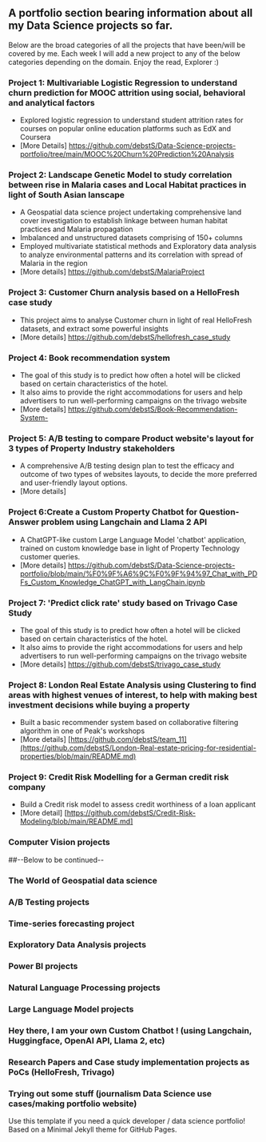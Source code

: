 ## A portfolio section bearing information about all my Data Science projects so far.

Below are the broad categories of all the projects that have been/will be covered by me. Each week I will add a new project to any of the below categories depending on the domain. 
Enjoy the read, Explorer :) 


### Project 1: Multivariable Logistic Regression to understand churn prediction for MOOC attrition using social, behavioral and analytical factors
* Explored logistic regression to understand student attrition rates for courses on popular online education platforms such as EdX and Coursera
* [More Details] https://github.com/debstS/Data-Science-projects-portfolio/tree/main/MOOC%20Churn%20Prediction%20Analysis
  
### Project 2: Landscape Genetic Model to study correlation between rise in Malaria cases and Local Habitat practices in light of South Asian lanscape
* A Geospatial data science project undertaking comprehensive land cover investigation to establish linkage between human habitat practices and Malaria propagation
* Imbalanced and unstructured datasets comprising of 150+ columns
* Employed multivariate statistical methods and Exploratory data analysis to analyze environmental patterns and its correlation with spread of Malaria in the region
* [More details] https://github.com/debstS/MalariaProject  

  
### Project 3: Customer Churn analysis based on a HelloFresh case study
* This project aims to analyse Customer churn in light of real HelloFresh datasets, and extract some powerful insights
* [More details] https://github.com/debstS/hellofresh_case_study
  
### Project 4: Book recommendation system
* The goal of this study is to predict how often a hotel will be clicked based on certain characteristics of the hotel.
* It also aims to provide the right accommodations for users and help advertisers to run well-performing campaigns on the trivago website
* [More details] https://github.com/debstS/Book-Recommendation-System-

### Project 5: A/B testing to compare Product website's layout for 3 types of Property Industry stakeholders 
* A comprehensive A/B testing design plan to test the efficacy and outcome of two types of websites layouts, to decide the more preferred and user-friendly layout options.
* [More details] 

### Project 6:Create a Custom Property Chatbot for Question-Answer problem using Langchain and Llama 2 API
* A ChatGPT-like custom Large Language Model 'chatbot' application, trained on custom knowledge base in light of Property Technology customer queries.
* [More details] https://github.com/debstS/Data-Science-projects-portfolio/blob/main/%F0%9F%A6%9C%F0%9F%94%97_Chat_with_PDFs_Custom_Knowledge_ChatGPT_with_LangChain.ipynb 


### Project 7: 'Predict click rate' study based on Trivago Case Study
* The goal of this study is to predict how often a hotel will be clicked based on certain characteristics of the hotel.
* It also aims to provide the right accommodations for users and help advertisers to run well-performing campaigns on the trivago website
* [More details] https://github.com/debstS/trivago_case_study

### Project 8: London Real Estate Analysis using Clustering to find areas with highest venues of interest, to help with making best investment decisions while buying a property
* Built a basic recommender system based on collaborative filtering algorithm in one of Peak's workshops
* [More details] [https://github.com/debstS/team_11](https://github.com/debstS/London-Real-estate-pricing-for-residential-properties/blob/main/README.md)


### Project 9: Credit Risk Modelling for a German credit risk company
* Build a Credit risk model to assess credit worthiness of a loan applicant
* [More detail] [https://github.com/debstS/Credit-Risk-Modeling/blob/main/README.md]

### Computer Vision projects


##--Below to be continued--

### The World of Geospatial data science 
### A/B Testing projects 
### Time-series forecasting project
### Exploratory Data Analysis projects 
### Power BI projects
### Natural Language Processing projects 
### Large Language Model projects
### Hey there, I am your own Custom Chatbot ! (using Langchain, Huggingface, OpenAI API, Llama 2, etc)
### Research Papers and Case study implementation projects as PoCs (HelloFresh, Trivago)
### Trying out some stuff (journalism Data Science use cases/making portfolio website)


Use this template if you need a quick developer / data science portfolio! Based on a Minimal Jekyll theme for GitHub Pages.

